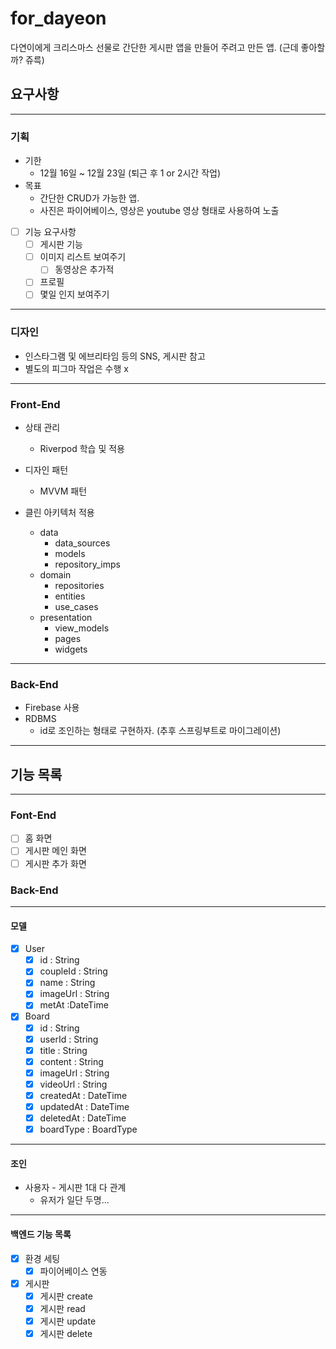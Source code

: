 # for_dayeon

다연이에게 크리스마스 선물로 간단한 게시판 앱을 만들어 주려고 만든 앱. (근데 좋아할까? 쥬륵)

## 요구사항

---
### 기획
- 기한
  - 12월 16일 ~ 12월 23일 (퇴근 후 1 or 2시간 작업)
- 목표
  - 간단한 CRUD가 가능한 앱.
  - 사진은 파이어베이스, 영상은 youtube 영상 형태로 사용하여 노출
- [ ] 기능 요구사항
  - [ ] 게시판 기능
  - [ ] 이미지 리스트 보여주기
    - [ ] 동영상은 추가적
  - [ ] 프로필
  - [ ] 몇일 인지 보여주기
---

### 디자인
- 인스타그램 및 에브리타임 등의 SNS, 게시판 참고
- 별도의 피그마 작업은 수행 x

---
### Front-End
- 상태 관리
  - Riverpod 학습 및 적용
- 디자인 패턴
  - MVVM 패턴 

- 클린 아키텍처 적용
  - data
    - data_sources
    - models
    - repository_imps
  - domain
    - repositories
    - entities
    - use_cases
  - presentation
    - view_models
    - pages
    - widgets

---
### Back-End
- Firebase 사용
- RDBMS
  - id로 조인하는 형태로 구현하자. (추후 스프링부트로 마이그레이션)


---
## 기능 목록

---

### Font-End
- [ ] 홈 화면
- [ ] 게시판 메인 화면
- [ ] 게시판 추가 화면

### Back-End

---
#### 모델
- [x] User
  - [x] id : String
  - [x] coupleId : String
  - [x] name : String
  - [x] imageUrl : String
  - [x] metAt :DateTime
- [x] Board
  - [x] id : String
  - [x] userId : String
  - [x] title : String
  - [x] content : String
  - [x] imageUrl : String
  - [x] videoUrl : String
  - [x] createdAt : DateTime
  - [x] updatedAt : DateTime
  - [x] deletedAt : DateTime
  - [x] boardType : BoardType

---
#### 조인 
- 사용자 - 게시판 1대 다 관계
  - 유저가 일단 두명...

---

#### 백엔드 기능 목록
- [x] 환경 세팅
  - [x] 파이어베이스 연동
  
- [x] 게시판
  - [x] 게시판 create
  - [x] 게시판 read
  - [x] 게시판 update
  - [x] 게시판 delete
